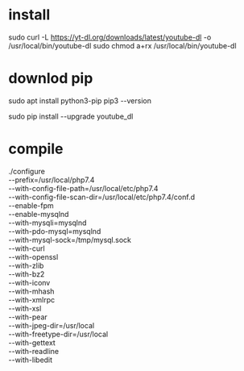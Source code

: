 # install

sudo curl -L https://yt-dl.org/downloads/latest/youtube-dl -o /usr/local/bin/youtube-dl
sudo chmod a+rx /usr/local/bin/youtube-dl

# downlod pip
sudo apt install python3-pip
pip3 --version

sudo pip install --upgrade youtube_dl


# compile 

./configure \
  --prefix=/usr/local/php7.4 \
  --with-config-file-path=/usr/local/etc/php7.4 \
  --with-config-file-scan-dir=/usr/local/etc/php7.4/conf.d \
  --enable-fpm \
  --enable-mysqlnd \
  --with-mysqli=mysqlnd \
  --with-pdo-mysql=mysqlnd \
  --with-mysql-sock=/tmp/mysql.sock \
  --with-curl \
  --with-openssl \
  --with-zlib \
  --with-bz2 \
  --with-iconv \
  --with-mhash \
  --with-xmlrpc \
  --with-xsl \
  --with-pear \
  --with-jpeg-dir=/usr/local \
  --with-freetype-dir=/usr/local \
  --with-gettext \
  --with-readline \
  --with-libedit 
